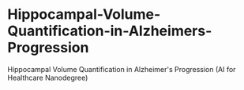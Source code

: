 # Hippocampal-Volume-Quantification-in-Alzheimers-Progression
Hippocampal Volume Quantification in Alzheimer's Progression 
(AI for Healthcare Nanodegree)
